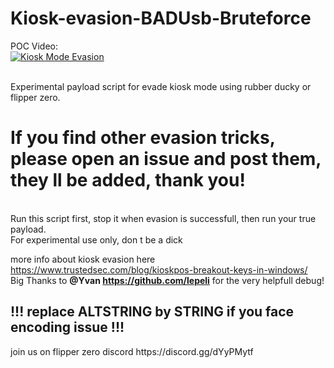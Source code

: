 # Kiosk-evasion-BADUsb-Bruteforce
POC Video:
<br>
[![Kiosk Mode Evasion](https://img.youtube.com/vi/fEbEJ2AoIP0/0.jpg)](https://www.youtube.com/watch?v=fEbEJ2AoIP0 "Kiosk mode bruteforce evasion")

<br>
Experimental payload script for evade kiosk mode using rubber ducky or flipper zero.<br>
<b><h1>If you find other evasion tricks, please open an issue and post them, they ll be added, thank you! </b></h1>
<br>
Run this script first, stop it when evasion is successfull, then run your true payload.<br>
For experimental use only, don t be a dick


more info about kiosk evasion here https://www.trustedsec.com/blog/kioskpos-breakout-keys-in-windows/ <br>
Big Thanks to <b>@Yvan https://github.com/lepeli</b> for the very helpfull debug! 
<h2>!!! replace ALTSTRING by STRING if you face encoding issue !!!</h2>
join us on flipper zero discord https://discord.gg/dYyPMytf

